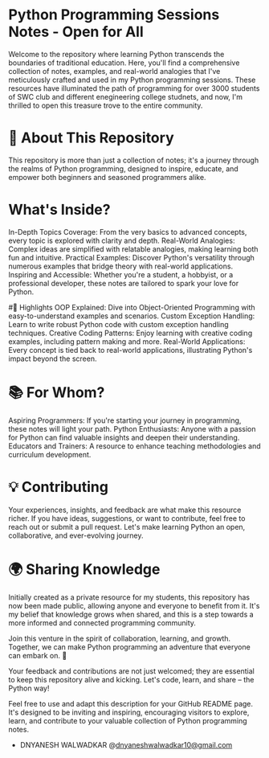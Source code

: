 
# Python Programming Sessions Notes - Open for All
Welcome to the repository where learning Python transcends the boundaries of traditional education. Here, you'll find a comprehensive collection of notes, examples, and real-world analogies that I've meticulously crafted and used in my Python programming sessions. These resources have illuminated the path of programming for over 3000 students of SWC club and different enegineering college studnets, and now, I'm thrilled to open this treasure trove to the entire community.

# 🚀 About This Repository
This repository is more than just a collection of notes; it's a journey through the realms of Python programming, designed to inspire, educate, and empower both beginners and seasoned programmers alike.

# What's Inside?
In-Depth Topics Coverage: From the very basics to advanced concepts, every topic is explored with clarity and depth.
Real-World Analogies: Complex ideas are simplified with relatable analogies, making learning both fun and intuitive.
Practical Examples: Discover Python's versatility through numerous examples that bridge theory with real-world applications.
Inspiring and Accessible: Whether you're a student, a hobbyist, or a professional developer, these notes are tailored to spark your love for Python.

#🌟 Highlights
OOP Explained: Dive into Object-Oriented Programming with easy-to-understand examples and scenarios.
Custom Exception Handling: Learn to write robust Python code with custom exception handling techniques.
Creative Coding Patterns: Enjoy learning with creative coding examples, including pattern making and more.
Real-World Applications: Every concept is tied back to real-world applications, illustrating Python's impact beyond the screen.

# 📚 For Whom?
Aspiring Programmers: If you're starting your journey in programming, these notes will light your path.
Python Enthusiasts: Anyone with a passion for Python can find valuable insights and deepen their understanding.
Educators and Trainers: A resource to enhance teaching methodologies and curriculum development.
# 💡 Contributing
Your experiences, insights, and feedback are what make this resource richer. If you have ideas, suggestions, or want to contribute, feel free to reach out or submit a pull request. Let's make learning Python an open, collaborative, and ever-evolving journey.

# 🌍 Sharing Knowledge
Initially created as a private resource for my students, this repository has now been made public, allowing anyone and everyone to benefit from it. It's my belief that knowledge grows when shared, and this is a step towards a more informed and connected programming community.

Join this venture in the spirit of collaboration, learning, and growth. Together, we can make Python programming an adventure that everyone can embark on. 🌟

Your feedback and contributions are not just welcomed; they are essential to keep this repository alive and kicking. Let's code, learn, and share – the Python way!

Feel free to use and adapt this description for your GitHub README page. It's designed to be inviting and inspiring, encouraging visitors to explore, learn, and contribute to your valuable collection of Python programming notes.

- DNYANESH WALWADKAR @dnyaneshwalwadkar10@gmail.com
